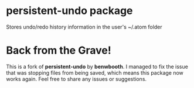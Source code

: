 # persistent-undo package

Stores undo/redo history information in the user's ~/.atom folder

# **Back from the Grave!**

This is a fork of **persistent-undo** by **benwbooth**.
I managed to fix the issue that was stopping files from being saved, which means this package now works again.
Feel free to share any issues or suggestions.
